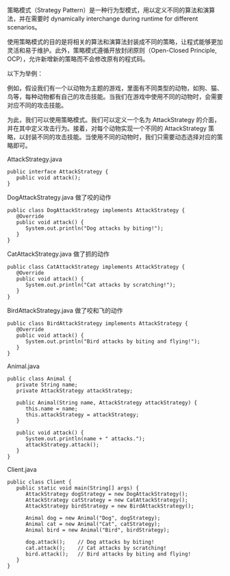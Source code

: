 

策略模式（Strategy Pattern）是一种行为型模式，用以定义不同的算法和演算法，并在需要时 dynamically interchange during runtime for different scenarios。

使用策略模式的目的是将相关的算法和演算法封装成不同的策略，让程式能够更加灵活和易于维护。此外，策略模式遵循开放封闭原则（Open-Closed Principle, OCP），允许新增新的策略而不会修改原有的程式码。

以下为举例：

例如，假设我们有一个以动物为主题的游戏，里面有不同类型的动物，如狗、猫、鸟等，每种动物都有自己的攻击技能。当我们在游戏中使用不同的动物时，会需要对应不同的攻击技能。

为此，我们可以使用策略模式。我们可以定义一个名为 AttackStrategy 的介面，并在其中定义攻击行为。接着，对每个动物实现一个不同的 AttackStrategy 策略，以封装不同的攻击技能。当使用不同的动物时，我们只需要动态选择对应的策略即可。

AttackStrategy.java

```
public interface AttackStrategy {
   public void attack();
}
```

DogAttackStrategy.java 做了咬的动作

```
public class DogAttackStrategy implements AttackStrategy {
   @Override
   public void attack() {
      System.out.println("Dog attacks by biting!");
   }
}
```

CatAttackStrategy.java 做了抓的动作

```
public class CatAttackStrategy implements AttackStrategy {
   @Override
   public void attack() {
      System.out.println("Cat attacks by scratching!");
   }
}
```

BirdAttackStrategy.java 做了咬和飞的动作

```
public class BirdAttackStrategy implements AttackStrategy {
   @Override
   public void attack() {
      System.out.println("Bird attacks by biting and flying!");
   }
}
```

Animal.java

```
public class Animal {
   private String name;
   private AttackStrategy attackStrategy;

   public Animal(String name, AttackStrategy attackStrategy) {
      this.name = name;
      this.attackStrategy = attackStrategy;
   }

   public void attack() {
      System.out.println(name + " attacks.");
      attackStrategy.attack();
   }
}
```

Client.java

```
public class Client {
   public static void main(String[] args) {
      AttackStrategy dogStrategy = new DogAttackStrategy();
      AttackStrategy catStrategy = new CatAttackStrategy();
      AttackStrategy birdStrategy = new BirdAttackStrategy();

      Animal dog = new Animal("Dog", dogStrategy);
      Animal cat = new Animal("Cat", catStrategy);
      Animal bird = new Animal("Bird", birdStrategy);

      dog.attack();    // Dog attacks by biting!
      cat.attack();    // Cat attacks by scratching!
      bird.attack();   // Bird attacks by biting and flying!
   }
}
```